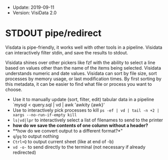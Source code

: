 - Update: 2019-09-11
- Version: VisiData 2.0

# STDOUT pipe/redirect

Visdata is pipe-friendly, it works well with other tools in a pipeline.  Visidata can interactively filter stdin, and save the
results to stdout.

Visidata shines over other pickers like fzf with the ability to select a line based on values other than
the name of the items being selected.   Visidata understands numeric and date values. Visidata can
sort by file size,  sort processes by memory usage, or last modification times.  By first sorting by
this metadata, it can be easier to find what file or process you want to choose.


   - Use it to manually update (sort, filter, edit) tabular data in a pipeline  `mysql < query.sql | vd | awk 'awkity {awk}'
   - Use to interactively pick processes to kill `ps -ef | vd | tail -n +2 | xargs --no-run-if-empty kill`
   - `ls|vd|lpr` to interactively select a list of filenames to send to the printer
   - **how do we save the contents of one column without a header?**
   - **how do we convert output to a different format?*"
   - `q`/`gq` to output nothing
   - `Ctrl+Q` to output current sheet (like at end of -b)
   - `vd -o-` to send directly to the terminal (not necessary if already redirected)
